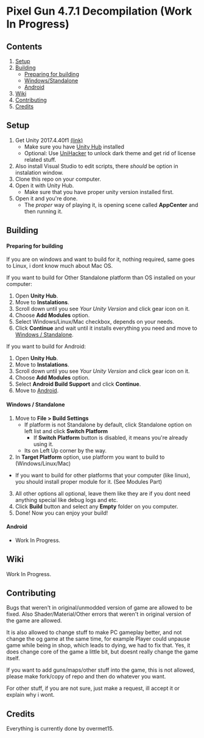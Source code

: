 # Pixel Gun 4.7.1 Decompilation (Work In Progress)

## Contents
1. [Setup](#setup)
2. [Building](#building)
   - [Preparing for building](#preparing-for-building)
   - [Windows/Standalone](#windows--standalone)
   - [Android](#android)
3. [Wiki](#wiki)
4. [Contributing](#contributing)
5. [Credits](#credits)

## Setup
1. Get Unity 2017.4.40f1 [(link)](https://unity.com/releases/editor/whats-new/2017.4.40#installs)
   - Make sure you have [Unity Hub](https://unity.com/download) installed
   - Optional: Use [UniHacker](https://github.com/tylearymf/UniHacker) to unlock dark theme and get rid of license related stuff.
2. Also install Visual Studio to edit scripts, there *should* be option in instalation window.
3. Clone this repo on your computer.
4. Open it with Unity Hub.
   - Make sure that you have proper unity version installed first.
5. Open it and you're done.
   - The *proper* way of playing it, is opening scene called __AppCenter__ and then running it.
  
## Building
#### Preparing for building
If you are on windows and want to build for it, nothing required, same goes to Linux, i dont know much about Mac OS.

If you want to build for Other Standalone platform than OS installed on your computer:
1. Open __Unity Hub__.
2. Move to __Instalations__.
3. Scroll down until you see *Your Unity Version* and click gear icon on it.
4. Choose __Add Modules__ option.
5. Select Windows/Linux/Mac checkbox, depends on your needs.
6. Click __Continue__ and wait until it installs everything you need and move to [Windows / Standalone](#windows--standalone).

If you want to build for Android:
1. Open __Unity Hub__.
2. Move to __Instalations__.
3. Scroll down until you see *Your Unity Version* and click gear icon on it.
4. Choose __Add Modules__ option.
5. Select __Android Build Support__ and click __Continue__.
6. Move to [Android](#android).

#### Windows / Standalone
1. Move to __File > Build Settings__
   - If platform is not Standalone by default, click Standalone option on left list and click __Switch Platform__
     - If __Switch Platform__ button is disabled, it means you're already using it.
   - Its on Left Up corner by the way.
2. In __Target Platform__ option, use platform you want to build to (Windows/Linux/Mac)
  - If you want to build for other platforms that your computer (like linux), you should install proper module for it. (See Modules Part)
3. All other options all optional, leave them like they are if you dont need anything special like debug logs and etc.
4. Click __Build__ button and select any **Empty** folder on you computer.
5. Done! Now you can enjoy your build!

#### Android 
- Work In Progress.

## Wiki
Work In Progress.

## Contributing
Bugs that weren't in original/unmodded version of game are allowed to be fixed.
Also Shader/Material/Other errors that weren't in original version of the game are allowed.

It is also allowed to change stuff to make PC gameplay better, and not change the og game at the same time, for example
Player could unpause game while being in shop, which leads to dying, we had to fix that.
Yes, it does change core of the game a little bit, but doesnt really change the game itself.

If you want to add guns/maps/other stuff into the game, this is not allowed, please make fork/copy of repo and then do whatever you want.

For other stuff, if you are not sure, just make a request, ill accept it or explain why i wont.
## Credits
Everything is currently done by overmet15.
